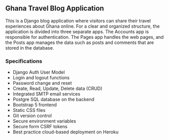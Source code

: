 ## Ghana Travel Blog Application

This is a Django blog application where visitors can share their travel experiences about Ghana online. 
For a clear and organized structure, the application is divided into three separate apps.
The Accounts app is responsible for authentication. 
The Pages app handles the web pages, and the Posts app manages the data such as posts and comments that are stored in the database.

### Specifications

- Django Auth User Model
- Login and logout functions
- Password change and reset
- Create, Read, Update, Delete data (CRUD)
- Integrated SMTP email services
- Postgre SQL database on the backend
- Bootstrap 5 frontend
- Static CSS files
- Git version control
- Secure environment variables
- Secure form CSRF tokens
- Best practice cloud-based deployment on Heroku


